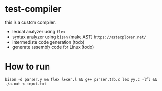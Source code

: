 # test-compiler
this is a custom compiler.
  - lexical analyzer using `flex`
  - syntax analyzer using `bison` (make AST) `https://astexplorer.net/`
  - intermediate code generation (todo)
  - generate assembly code for Linux (todo)


# How to run

`bison -d parser.y && flex lexer.l && g++ parser.tab.c lex.yy.c -lfl && ./a.out < input.txt`